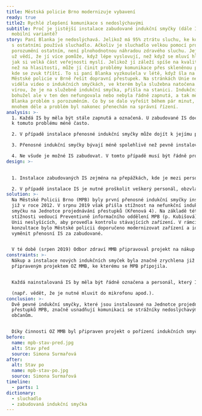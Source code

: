 ```yaml
---
title: Městská policie Brno modernizuje vybavení
ready: true
title2: Rychlé zlepšení komunikace s nedoslýchavými
subtitle: Proč je jistější instalace zabudované indukční smyčky (dále IS) oproti
  mobilní variantě?
story: Paní Blanka je nedoslýchavá. Jelikož má 95% ztrátu sluchu, ke komunikaci
  s ostatními používá sluchadlo. Ačkoliv je sluchadlo velkou pomocí pro
  porozumění ostatním, není plnohodnotnou náhradou zdravého sluchu. Její známí
  už vědí, že jí více pomůže, když lépe vyslovují, než když se mluví hlasitěji,
  jak si velká část veřejnosti myslí. Jelikož jí záleží spíše na kvalitě zvuku
  než na hlasitosti, může jí činit problémy komunikace přes skleněnou přepážku,
  kde se zvuk tříští. To si paní Blanka vyzkoušela v létě, když šla na služebnu
  Městské policie v Brně řešit dopravní přestupek. Na stránkách Unie neslyšících
  viděla video o indukčních smyčkách, ve kterém byla služebna natočena. S dobrou
  vírou, že je na služebně indukční smyčka, přišla na stanici. Indukční smyčka
  bohužel ale v ten den nefungovala nebo nebyla řádně zapnutá, a tak měla paní
  Blanka problém s porozuměním. Co by se dalo vyřešit během pár minut, trvalo
  mnohem déle a problém byl nakonec přenechán na správní řízení.
analysis: >-
  1. Každá IS by měla být stále zapnutá a označená. U zabudované IS dochází
  k tomuto problému méně často.

  2. V případě instalace přenosné indukční smyčky může dojít k jejímu posunutí. Smyčka tedy vysílá signál do místa, kde nedoslýchavý nestojí, takže signál dobře neslyší.

  3. Přenosné indukční smyčky bývají méně spolehlivé než pevně instalované IS.

  4. Ne všude je možné IS zabudovat. V tomto případě musí být řádně proškolen personál, jak smyčku správně uvést do provozu.
design: >-
  

  1. Instalace zabudovaných IS zejména na přepážkách, kde je mezi personálem a klientem umístěno sklo či jiná zástěna, která omezuje šíření zvuku.

  2. V případě instalace IS je nutné proškolit veškerý personál, obzvláště je-li instalována přenosná IS, která vyžaduje složitější zapínání.
solution: >-
  Na Městské Policii Brno (MPB) byly první přenosné indukční smyčky instalovány
  již v roce 2012. V srpnu 2019 však přišla stížnost na nefunkční indukční
  smyčku na Jednotce projednávání přestupků (Křenová 4). Na základě této
  stížnosti vedoucí Preventivně informačního oddělení MPB (p. Kubišová) oslovila
  Unii neslyšících, aby provedla kontrolu stávajících zařízení. V rámci této
  konzultace bylo Městské policii doporučeno modernizovat zařízení a ideálně
  vyměnit přenosní IS za zabudované. 


  V té době (srpen 2019) Odbor zdraví MMB připravoval projekt na nákup indukčních smyček pro několik odborů a pracovišť MMB. O této skutečnosti se p. Kubišová dočetla v denním tisku a kontaktovala p. Rossi (OZ MMB) s žádostí o připojení k projektu a zakoupení dvou zabudovaných IS na Jednotku projednávání přestupků. Jelikož MPB administrativně spadá pod MMB, bylo žádosti ze strany OZ MMB vyhověno. Instalace a označení indukčních smyček proběhlo 4. listopadu 2019, tedy pouhých 84 dní od podání stížnosti na nefunkční IS na témže pracovišti. Noví i stávající zaměstnanci MPB jsou o IS proškoleni, tudíž problém, který se vyskytl v srpnu, by se již neměl opakovat.
constraints: >-
  Nákup a instalace nových indukčních smyček byla značně zrychlena již
  připraveným projektem OZ MMB, ke kterému se MPB připojila. 


  Každá nainstalovaná IS by měla být řádně označena a personál, který IS používá, by měl být proškolen

  (např. vědět, že je nutné mluvit do mikrofonu apod.).
conclusion: >-
  Dvě pevné indukční smyčky, které jsou instalované na Jednotce projednávání
  přestupků MPB, značně usnadňují komunikaci se strážníky nedoslýchavým
  občanům. 


  Díky činnosti OZ MMB byl připraven projekt o pořízení indukčních smyček, ke kterému se mohla připojit MPB a rychle vyřešit problém, na který byli upozorněni.
before:
  name: mpb-stav-pred.jpg
  alt: Stav před
  source: Simona Surmařová
after:
  alt: Stav po
  name: mpb-stav-po.jpg
  source: Simona Surmařová
timeline:
  - parts: 1
dictionary:
  - sluchadlo
  - zabudovaná indukční smyčka
---
```

